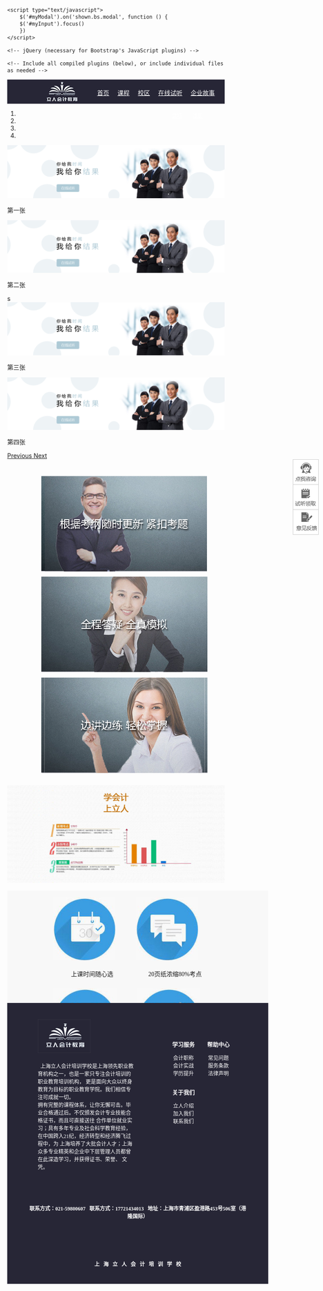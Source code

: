 <!DOCTYPE html PUBLIC "-//W3C//DTD XHTML 1.0 Transitional//EN" "http://www.w3.org/TR/xhtml1/DTD/xhtml1-transitional.dtd">
<html xmlns="http://www.w3.org/1999/xhtml">
<head>
<meta http-equiv="Content-Type" content="text/html; charset=utf-8" />
<meta name="viewport" content="width=device-width, initial-scale=1.0">
<title>立人会计教育</title>
<link href="css/bootstrap.min.css" rel="stylesheet">
<!--<link rel="stylesheet" href="//netdna.bootstrapcdn.com/bootstrap/3.1.1/css/bootstrap.min.css">-->
<style type="text/css">
#all {
	height: 100%;
	width: 100%;
}
#all #top {
	background-color: #272636;
	height: 56px;
	width: 100%;
}
#all #top #fivebtn ol li {
	list-style-type: none;
	float: left;
	margin-right: 2%;
	margin-left: 2%;
	color: #FFF;
	font-family: "微软雅黑";
	margin-top: 20px;
}
#all #top #fivebtn ol li a{
	color: #FFF;
	font-family: "微软雅黑";
}
#all #top #fivebtn ol li a:link{
	color: #FFF;
	font-family: "微软雅黑";
}
#all #top #fivebtn ol li a:active{
	color: #FFF;
	font-family: "微软雅黑";
}
#all #top #fivebtn ol li a:hover {
	color: #FFF;
	font-family: "微软雅黑";
	border-bottom-color: #FFF;
	border-bottom-width: 2px;
	border-bottom-style: solid;
	text-decoration: none;
	padding-bottom: 14px;
}
#all #top #twobtn {
	float: right;
	margin-right: 10%;
}
#all #top #twobtn ol li {
	list-style-type: none;
	float: left;
	color: #FFF;
	font-family: "微软雅黑";
	margin-top: 20px;
	font-size: 12px;
}
#all #top #twobtn ol li a{
	color: #FFF;
	font-family: "微软雅黑";
}
#all #top #twobtn ol li a:link{
	color: #FFF;
	font-family: "微软雅黑";
}
#all #top #twobtn ol li a:active{
	color: #FFF;
	font-family: "微软雅黑";
}
#all #top #twobtn ol li a:hover {
	color: #FFF;
	font-family: "微软雅黑";
	border-bottom-color: #FFF;
	border-bottom-width: 2px;
	border-bottom-style: solid;
	text-decoration: none;
	padding-bottom: 14px;
}
#all #top div img {
	float: left;
	margin-right: 5%;
	margin-left:15%
}
#all #right {
	float: right;
/*	    position: fixed;
	    margin: 0 auto;
	    bottom: 0;*/
	position: fixed;
	right: 1%;
}
#all #bigAD {
	float: left;
	margin-top: 5%;
}
#all #threeAD {
	float: left;
	height: 100%;
	width: 100%;
	clear: both;
	margin-top: 3%;
	padding-left: 10%;
}
#all #threeAD ol li {
	list-style-type: none;
	float: left;
	margin-right: 1%;
	margin-left: 1%;
	margin-top: 2%;
}
#all #fiveAD {
	float: left;
	width: 100%;
	height: 250px;
	background-color: #F8F8F8;
	padding-left: 20%;
	margin-top: 3%;
	padding-top: 1%;
	padding-bottom: 1%;
}
#all #fiveAD p {
	font-family: "微软雅黑";
	text-align: center;
	padding-top: 2%;
}
#all #fiveAD #fiveADtheone {
	float: left;
	margin-top: 2%;
	margin-right: 1%;
	margin-left: 1%;
}
#all #end {
	width: 100%;
	font-family: "微软雅黑";
	padding-right: 10%;
	padding-left: 10%;
	height: 100%;
	float: left;
	padding-top: 5%;
	padding-bottom: 5%;
	background-color: #272636;
	color: #FFF;
	font-size: 12px;
}
#all #end #theLeftend {
	float: left;
	width: 49%;
}
#all #end #theLeftend ol li {
	list-style-type: none;
}
#all #end #theRightend {
	float: left;
	width: 40%;
	margin-top: 7%;
	margin-left: 10%;
}
#all #end #theRightend ol li {
	list-style-type: none;
	float: left;
	margin-right: 8%;
	margin-left: 8%;
}

/*<!-- banner设计开始-->
.carousel{
	height:468px;
	background-color:#fff;
	margin-bottom:60px;
}
.carousel .item{
	height:468px;
	background-color:#fff;
}
.carousel .img{
	width:100%;
	text-align:center;
}
.carousel-caption p{
	margin-bottom:20px;
	font-size:20px;
	line-height:1.8;
}
#summary-container{
	text-align:center;
}
hr.divider{
	margin:40px 0;
}
<!-- banner设计结束-->*/

</style>

    <script type="text/javascript">
		$('#myModal').on('shown.bs.modal', function () {
  		$('#myInput').focus()
		})
	</script>

</head>

<body>

    <!-- jQuery (necessary for Bootstrap's JavaScript plugins) -->
<script src="https://ajax.googleapis.com/ajax/libs/jquery/1.12.4/jquery.min.js"></script>
    <!-- Include all compiled plugins (below), or include individual files as needed -->
<script src="js/bootstrap.min.js"></script>

<!-- 总 第一版，没有自适应，纯网页 -->
<div id="all">


<!-- 头部导航栏开始 -->
<div id="top">
<!-- logo -->
<div><img src="tp/顶部logo.jpg" /></div>
<!-- 五个导航 -->
<div id="fivebtn">
<ol>
<li><a href="#">首页</a></li>
<li><a href="#">课程</a></li>
<li><a href="#">校区</a></li>
<li><a href="#">在线试听</a></li>
<li><a href="#">企业故事</a></li>
</ol>
</div>
<!-- 登录注册 -->
<div id="twobtn">
<ol>
<li><a href="#">登陆</a>&nbsp;&nbsp;&nbsp;&nbsp;&nbsp;&nbsp;&nbsp;&nbsp;</li>
<li><a href="#">注册</a></li>
</ol>
</div>
</div>
<!-- 头部导航栏结束 -->


<!-- Banner开始 -->
<div id="banner">
<div id="carousel-example-generic" class="carousel slide" data-ride="carousel" >
  <!-- Indicators -->
  <ol class="carousel-indicators">
    <li data-target="#carousel-example-generic" data-slide-to="0" class="active"></li>
    <li data-target="#carousel-example-generic" data-slide-to="1"></li>
    <li data-target="#carousel-example-generic" data-slide-to="2"></li>
    <li data-target="#carousel-example-generic" data-slide-to="3"></li>
  </ol>

  <!-- Wrapper for slides -->
  <div class="carousel-inner" role="listbox">
    <div class="item active"> <a href="#"><img src="tp/banner1.jpg" /></a>
      <div class="carousel-caption">
      	<p>第一张</p>
      </div>
    </div>
    <div class="item"> <a href="#"><img src="tp/banner1.jpg" /></a>
      <div class="carousel-caption">
      	<p>第二张</p>
      </div>s
    </div>
    <div class="item"> <a href="#"><img src="tp/banner1.jpg" /></a>
      <div class="carousel-caption">
      	<p>第三张</p>
      </div>
    </div>
    <div class="item"> <a href="#"><img src="tp/banner1.jpg" /></a>
      <div class="carousel-caption">
      	<p>第四张</p>
      </div>
    </div>
  </div>

  <!-- Controls -->
  <a class="left carousel-control" href="#carousel-example-generic" role="button" data-slide="prev">
    <span class="glyphicon glyphicon-chevron-left" aria-hidden="true"></span>
    <span class="sr-only">Previous</span>
  </a>
  <a class="right carousel-control" href="#carousel-example-generic" role="button" data-slide="next">
    <span class="glyphicon glyphicon-chevron-right" aria-hidden="true"></span>
    <span class="sr-only">Next</span>
  </a>
</div>
</div>
<!-- Banner结束 -->


<!-- 侧边导航栏开始 图片制作 -->
<div id="right">
<img src="tp/侧边导航栏.jpg"/>
</div>
<!-- 侧边导航栏结束 -->


<!-- 三个并排小广告开始 -->
<div id="threeAD">
<ol>
<li><img src="tp/小广告1.jpg" /></li>
<li><img src="tp/小广告2.jpg" /></li>
<li><img src="tp/小广告3.jpg" /></li>
</ol>
</div>
<!-- 三个并排小广告结束 -->


<!-- 一个文字大广告开始 -->
<div id="bigAD">
<img src="tp/文字广告1.jpg" width="100%"/>
</div>
<!-- 一个文字大广告结束 -->


<!-- 五个并排小广告开始 -->
<div id="fiveAD">
<!-- 1号 -->
<div id="fiveADtheone">
<img src="tp/小图片广告1.jpg" width="80%"/>
<p>上课时间随心选</p>
</div>

<!-- 2号 -->
<div id="fiveADtheone">
<img src="tp/小图片广告2.jpg" width="80%"/>
<p>20页纸浓缩80%考点</p>
</div>

<!-- 3号 -->
<div id="fiveADtheone">
<img src="tp/小图片广告3.jpg" width="80%"/>
<p>破解专家授课</p>
</div>

<!-- 4号 -->
<div id="fiveADtheone">
<img src="tp/小图片广告4.jpg" width="80%"/>
<p>绝密题库原题考前拿</p>
</div>

<!-- 5号 -->
<div id="fiveADtheone">
<img src="tp/小图片广告5.jpg" width="80%"/>
<p>错题难题实时解答</p>
</div>

</div>
<!-- 五个并排小广告结束 -->


<!-- 尾部开始 -->
<div id="end">
<!-- 左边介绍 -->
<div id="theLeftend">
<ol>
<li><img src="tp/尾部logo.jpg" width="122"/></li>
<h4></h4>
<li><p>&nbsp;&nbsp;上海立人会计培训学校是上海领先职业教育机构之一，也是一家只专注会计培训的职业教育培训机构，
更是面向大众以终身教育为目标的职业教育学院。我们相信专注可成就一切。<br/>
拥有完整的课程体系，让你无懈可击。毕业合格通过后。不仅颁发会计专业技能合格证书，而且可直接送往
合作单位就业实习；具有多年专业及社会科学教育经验，在中国跨入21纪，经济转型和经济腾飞过程中，为
上海培养了大批会计人才；上海众多专业精英和企业中下层管理人员都曾在此深造学习，并获得证书、荣誉、
文凭。
</p></li>
</ol>
</div>
<!-- 右边介绍 -->
<div id="theRightend">
<ol>
<!-- 第一列 -->
<li>
<p style=" font-weight:bold; font-size:13px;">学习服务</p>
<p style="text-align:center;">会计职称<br/>会计实战<br/>学历提升</p>
</li>
<!-- 第二列 -->
<li>
<p style=" font-weight:bold; font-size:13px;">帮助中心</p>
<p style="text-align:center;">常见问题<br/>服务条款<br/>法律声明</p>
</li>
<!-- 第三列 -->
<li>
<p style=" font-weight:bold; font-size:13px;">关于我们</p>
<p style="text-align:center;">立人介绍<br/>加入我们<br/>联系我们</p>
</li>
</ol>
</div>

<div style="clear:both;"></div>

<!-- 下边介绍 -->
<div>
<p>&nbsp;</p>
<p>&nbsp;</p>
<p style="text-align:center; font-weight:bold;">联系方式：021-59800607&nbsp;&nbsp;&nbsp;联系方式：17721434013&nbsp;&nbsp;&nbsp;地址：上海市青浦区盈港路453号506室（港隆国际）</p>
</div>
<!-- 下下边介绍 -->
<div>
<p>&nbsp;</p>
<p>&nbsp;</p>
<p>&nbsp;</p>
<p style="text-align:center; font-weight:bold;">上&nbsp;&nbsp;&nbsp;海&nbsp;&nbsp;&nbsp;立&nbsp;&nbsp;&nbsp;人&nbsp;&nbsp;&nbsp;会&nbsp;&nbsp;&nbsp;计&nbsp;&nbsp;&nbsp;培&nbsp;&nbsp;&nbsp;训&nbsp;&nbsp;&nbsp;学&nbsp;&nbsp;&nbsp;校</p></div>
</div>
<!-- 尾部结束-->


</div>
<!-- 第一版代码结束 -->
</body>
</html>

